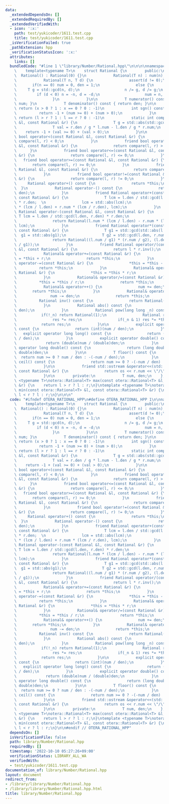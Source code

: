 ```yaml
---
data:
  _extendedDependsOn: []
  _extendedRequiredBy: []
  _extendedVerifiedWith:
  - icon: ':x:'
    path: test/yukicoder/1611.test.cpp
    title: test/yukicoder/1611.test.cpp
  _isVerificationFailed: true
  _pathExtension: hpp
  _verificationStatusIcon: ':x:'
  attributes:
    links: []
  bundledCode: "#line 1 \"library/Number/Rational.hpp\"\n\n\n\nnamespace otera{\n\
    \    template<typename T>\n    struct Rational {\n        public:\n          \
    \  Rational() : Rational(0) {}\n            Rational(T n) : num(n), den(1) {}\n\
    \            Rational(T n, T d) {\n                assert(d != 0);\n         \
    \       if(n == 0) num = 0, den = 1;\n                else {\n               \
    \     T g = std::gcd(n, d);\n                    n /= g, d /= g;\n           \
    \         if (d < 0) n = -n, d = -d;\n                    num = n, den = d;\n\
    \                }\n            }\n\n            T numerator() const { return\
    \ num; }\n            T denominator() const { return den; }\n\n            //\
    \ return (x > 0 ? 1 : x == 0 ? 0 : -1)\n            int sgn() const {\n      \
    \          return -1 + (num >= 0) + (num > 0);\n            }\n            //\
    \ return (l > r ? 1 : l == r ? 0 : -1)\n            static int compare(const Rational\
    \ &l, const Rational &r) {\n                T g = std::abs(std::gcd(l.den, r.den));\n\
    \                T val = r.den / g * l.num - l.den / g * r.num;\n            \
    \    return -1 + (val >= 0) + (val > 0);\n            }\n\n            friend\
    \ bool operator<(const Rational &l, const Rational &r) {\n                return\
    \ compare(l, r) < 0;\n            }\n            friend bool operator>(const Rational\
    \ &l, const Rational &r) {\n                return compare(l, r) > 0;\n      \
    \      }\n            friend bool operator<=(const Rational &l, const Rational\
    \ &r) {\n                return compare(l, r) <= 0;\n            }\n         \
    \   friend bool operator>=(const Rational &l, const Rational &r) {\n         \
    \       return compare(l, r) >= 0;\n            }\n            friend bool operator==(const\
    \ Rational &l, const Rational &r) {\n                return compare(l, r) == 0;\n\
    \            }\n            friend bool operator!=(const Rational &l, const Rational\
    \ &r) {\n                return compare(l, r) != 0;\n            }\n\n       \
    \     Rational operator+() const {\n                return *this;\n          \
    \  }\n            Rational operator-() const {\n                return Rational(-num,\
    \ den);\n            }\n            friend Rational operator+(const Rational &l,\
    \ const Rational &r) {\n                T lcm = l.den / std::gcd(l.den, r.den)\
    \ * r.den;  \n                lcm = std::abs(lcm);\n                return Rational(l.num\
    \ * (lcm / l.den) + r.num * (lcm / r.den), lcm);\n            }\n            friend\
    \ Rational operator-(const Rational &l, const Rational &r) {\n               \
    \ T lcm = l.den / std::gcd(l.den, r.den) * r.den;\n                lcm = std::abs(lcm);\n\
    \                return Rational(l.num * (lcm / l.den) - r.num * (lcm / r.den),\
    \ lcm);\n            }\n            friend Rational operator*(const Rational &l,\
    \ const Rational &r) {\n                T g1 = std::gcd(std::abs(l.num), std::abs(r.den));\
    \  g1 = std::abs(g1);\n                T g2 = std::gcd(l.den, r.num);  g2 = std::abs(g2);\n\
    \                return Rational((l.num / g1) * (r.num / g2), (l.den / g2) * (r.den\
    \ / g1));\n            }\n            friend Rational operator/(const Rational\
    \ &l, const Rational &r) {\n                return l * r.inv();\n            }\n\
    \            Rational& operator+=(const Rational &r) {\n                *this\
    \ = *this + r;\n                return *this;\n            }\n            Rational&\
    \ operator-=(const Rational &r) {\n                *this = *this - r;\n      \
    \          return *this;\n            }\n            Rational& operator*=(const\
    \ Rational &r) {\n                *this = *this * r;\n                return *this;\n\
    \            }\n            Rational& operator/=(const Rational &r) {\n      \
    \          *this = *this / r;\n                return *this;\n            }\n\
    \            Rational& operator++() {\n                num += den;\n         \
    \       return *this;\n            }\n            Rational& operator--() {\n \
    \               num -= den;\n                return *this;\n            }\n  \
    \          Rational inv() const {\n                return Rational(den, num);\n\
    \            }\n            Rational abs() const {\n                return Rational(std::abs(num),\
    \ den);\n            }\n            Rational pow(long long _n) const {\n     \
    \           if(!_n) return Rational(1);\n                Rational res = pow(_n>>1);\n\
    \                res *= res;\n                if(_n & 1) res *= *this;\n     \
    \           return res;\n            }\n\n            explicit operator int()\
    \ const {\n                return (int)(num / den);\n            }\n         \
    \   explicit operator long long() const {\n                return (long long)(num\
    \ / den);\n            }\n            explicit operator double() const {\n   \
    \             return (double)num / (double)den;\n            }\n            explicit\
    \ operator long double() const {\n                return (long double)num / (long\
    \ double)den;\n            }\n\n            T floor() const {\n              \
    \  return num >= 0 ? num / den : -(-num / den);\n            }\n            T\
    \ ceil() const {\n                return num >= 0 ? -(-num / den) : num / den;\n\
    \            }\n\n            friend std::ostream &operator<<(std::ostream &os,\
    \ const Rational &r) {\n                return os << r.num << \"/\" << r.den;\n\
    \            }\n\n        private:\n            T num, den;\n    };\n}\n\ntemplate\
    \ <typename T>\notera::Rational<T> max(const otera::Rational<T> &l, const otera::Rational<T>\
    \ &r) {\n    return l > r ? l : r;\n}\ntemplate <typename T>\notera::Rational<T>\
    \ min(const otera::Rational<T> &l, const otera::Rational<T> &r) {\n    return\
    \ l < r ? l : r;\n}\n\n\n"
  code: "#ifndef OTERA_RATIONAL_HPP\n#define OTERA_RATIONAL_HPP 1\n\nnamespace otera{\n\
    \    template<typename T>\n    struct Rational {\n        public:\n          \
    \  Rational() : Rational(0) {}\n            Rational(T n) : num(n), den(1) {}\n\
    \            Rational(T n, T d) {\n                assert(d != 0);\n         \
    \       if(n == 0) num = 0, den = 1;\n                else {\n               \
    \     T g = std::gcd(n, d);\n                    n /= g, d /= g;\n           \
    \         if (d < 0) n = -n, d = -d;\n                    num = n, den = d;\n\
    \                }\n            }\n\n            T numerator() const { return\
    \ num; }\n            T denominator() const { return den; }\n\n            //\
    \ return (x > 0 ? 1 : x == 0 ? 0 : -1)\n            int sgn() const {\n      \
    \          return -1 + (num >= 0) + (num > 0);\n            }\n            //\
    \ return (l > r ? 1 : l == r ? 0 : -1)\n            static int compare(const Rational\
    \ &l, const Rational &r) {\n                T g = std::abs(std::gcd(l.den, r.den));\n\
    \                T val = r.den / g * l.num - l.den / g * r.num;\n            \
    \    return -1 + (val >= 0) + (val > 0);\n            }\n\n            friend\
    \ bool operator<(const Rational &l, const Rational &r) {\n                return\
    \ compare(l, r) < 0;\n            }\n            friend bool operator>(const Rational\
    \ &l, const Rational &r) {\n                return compare(l, r) > 0;\n      \
    \      }\n            friend bool operator<=(const Rational &l, const Rational\
    \ &r) {\n                return compare(l, r) <= 0;\n            }\n         \
    \   friend bool operator>=(const Rational &l, const Rational &r) {\n         \
    \       return compare(l, r) >= 0;\n            }\n            friend bool operator==(const\
    \ Rational &l, const Rational &r) {\n                return compare(l, r) == 0;\n\
    \            }\n            friend bool operator!=(const Rational &l, const Rational\
    \ &r) {\n                return compare(l, r) != 0;\n            }\n\n       \
    \     Rational operator+() const {\n                return *this;\n          \
    \  }\n            Rational operator-() const {\n                return Rational(-num,\
    \ den);\n            }\n            friend Rational operator+(const Rational &l,\
    \ const Rational &r) {\n                T lcm = l.den / std::gcd(l.den, r.den)\
    \ * r.den;  \n                lcm = std::abs(lcm);\n                return Rational(l.num\
    \ * (lcm / l.den) + r.num * (lcm / r.den), lcm);\n            }\n            friend\
    \ Rational operator-(const Rational &l, const Rational &r) {\n               \
    \ T lcm = l.den / std::gcd(l.den, r.den) * r.den;\n                lcm = std::abs(lcm);\n\
    \                return Rational(l.num * (lcm / l.den) - r.num * (lcm / r.den),\
    \ lcm);\n            }\n            friend Rational operator*(const Rational &l,\
    \ const Rational &r) {\n                T g1 = std::gcd(std::abs(l.num), std::abs(r.den));\
    \  g1 = std::abs(g1);\n                T g2 = std::gcd(l.den, r.num);  g2 = std::abs(g2);\n\
    \                return Rational((l.num / g1) * (r.num / g2), (l.den / g2) * (r.den\
    \ / g1));\n            }\n            friend Rational operator/(const Rational\
    \ &l, const Rational &r) {\n                return l * r.inv();\n            }\n\
    \            Rational& operator+=(const Rational &r) {\n                *this\
    \ = *this + r;\n                return *this;\n            }\n            Rational&\
    \ operator-=(const Rational &r) {\n                *this = *this - r;\n      \
    \          return *this;\n            }\n            Rational& operator*=(const\
    \ Rational &r) {\n                *this = *this * r;\n                return *this;\n\
    \            }\n            Rational& operator/=(const Rational &r) {\n      \
    \          *this = *this / r;\n                return *this;\n            }\n\
    \            Rational& operator++() {\n                num += den;\n         \
    \       return *this;\n            }\n            Rational& operator--() {\n \
    \               num -= den;\n                return *this;\n            }\n  \
    \          Rational inv() const {\n                return Rational(den, num);\n\
    \            }\n            Rational abs() const {\n                return Rational(std::abs(num),\
    \ den);\n            }\n            Rational pow(long long _n) const {\n     \
    \           if(!_n) return Rational(1);\n                Rational res = pow(_n>>1);\n\
    \                res *= res;\n                if(_n & 1) res *= *this;\n     \
    \           return res;\n            }\n\n            explicit operator int()\
    \ const {\n                return (int)(num / den);\n            }\n         \
    \   explicit operator long long() const {\n                return (long long)(num\
    \ / den);\n            }\n            explicit operator double() const {\n   \
    \             return (double)num / (double)den;\n            }\n            explicit\
    \ operator long double() const {\n                return (long double)num / (long\
    \ double)den;\n            }\n\n            T floor() const {\n              \
    \  return num >= 0 ? num / den : -(-num / den);\n            }\n            T\
    \ ceil() const {\n                return num >= 0 ? -(-num / den) : num / den;\n\
    \            }\n\n            friend std::ostream &operator<<(std::ostream &os,\
    \ const Rational &r) {\n                return os << r.num << \"/\" << r.den;\n\
    \            }\n\n        private:\n            T num, den;\n    };\n}\n\ntemplate\
    \ <typename T>\notera::Rational<T> max(const otera::Rational<T> &l, const otera::Rational<T>\
    \ &r) {\n    return l > r ? l : r;\n}\ntemplate <typename T>\notera::Rational<T>\
    \ min(const otera::Rational<T> &l, const otera::Rational<T> &r) {\n    return\
    \ l < r ? l : r;\n}\n\n#endif // OTERA_RATIONAL_HPP"
  dependsOn: []
  isVerificationFile: false
  path: library/Number/Rational.hpp
  requiredBy: []
  timestamp: '2022-10-10 05:27:26+09:00'
  verificationStatus: LIBRARY_ALL_WA
  verifiedWith:
  - test/yukicoder/1611.test.cpp
documentation_of: library/Number/Rational.hpp
layout: document
redirect_from:
- /library/library/Number/Rational.hpp
- /library/library/Number/Rational.hpp.html
title: library/Number/Rational.hpp
---
```

